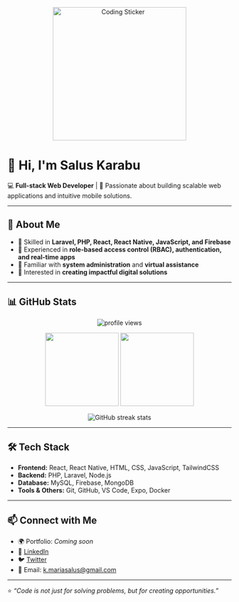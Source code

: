 <!-- Banner / Sticker -->
<p align="center">
  <img src="https://media.giphy.com/media/qgQUggAC3Pfv687qPC/giphy.gif" width="300px" alt="Coding Sticker"/>
</p>

# 👋 Hi, I'm Salus Karabu  

💻 **Full-stack Web Developer** | 🚀 Passionate about building scalable web applications and intuitive mobile solutions.  

---

## 🌟 About Me  
- 🔹 Skilled in **Laravel, PHP, React, React Native, JavaScript, and Firebase**  
- 🔹 Experienced in **role-based access control (RBAC), authentication, and real-time apps**  
- 🔹 Familiar with **system administration** and **virtual assistance**  
- 🔹 Interested in **creating impactful digital solutions**  

---

## 📊 GitHub Stats  

<p align="center">
  <img src="https://komarev.com/ghpvc/?username=Salus101&label=Profile%20Views&color=blue&style=flat" alt="profile views"/>
</p>

<p align="center">
  <img src="https://github-readme-stats.vercel.app/api?username=Salus101&show_icons=true&theme=radical" height="165"/>
  <img src="https://github-readme-stats.vercel.app/api/top-langs/?username=SalusKarabu&layout=compact&theme=radical" height="165"/>
</p>

<p align="center">
  <img src="https://github-readme-streak-stats.herokuapp.com/?user=SalusKarabu&theme=radical" alt="GitHub streak stats"/>
</p>

---

## 🛠️ Tech Stack  
- **Frontend:** React, React Native, HTML, CSS, JavaScript, TailwindCSS  
- **Backend:** PHP, Laravel, Node.js  
- **Database:** MySQL, Firebase, MongoDB  
- **Tools & Others:** Git, GitHub, VS Code, Expo, Docker  

---

## 📫 Connect with Me  
- 🌍 Portfolio: *Coming soon*  
- 💼 [LinkedIn](https://www.linkedin.com)  
- 🐦 [Twitter](https://twitter.com)  
- 📧 Email: k.mariasalus@gmail.com

---

⭐️ *“Code is not just for solving problems, but for creating opportunities.”*  
